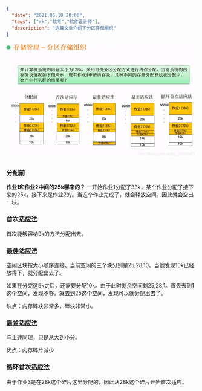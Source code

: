 ```json
{
  "date": "2021.06.18 20:00",
  "tags": ["rk","软考","软件设计师"],
  "description": "这篇文章介绍下分区存储组织"
}
```

![在这里插入图片描述](../../../assets/content/ruankao/sjs/3.11/01.png)
### 分配前
**作业1和作业2中间的25k哪来的？**
一开始作业1分配了33k，某个作业分配了接下来的25k，接下来是作业2的。当这个作业完成了，就会释放空间。因此就会空出一块。

### 首次适应法
首次能够容纳9k的方法分配出去。

### 最佳适应法
空闲区块按大小顺序连接。当前空闲的三个块分别是25,28,10。当他发现10k已经放得下，就分配出去了。

如果在分完这9k之后，还需要分配10k。由于此时剩余空间剩25,28,1。首先去到1这个空间，发现不够。就去到25这个空间，发现可以就分配出去了。

缺点：内存碎块非常多，碎块非常小。

### 最差适应法
与上述同理，只是从大到小分。

优点：内存碎片减少

### 循环首次适应法
由于作业3是在28k这个碎片这里分配的，因此从28k这个碎片开始首次适应。

